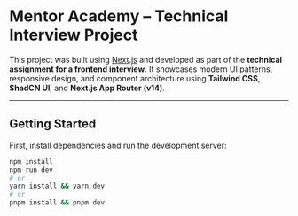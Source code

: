 # Mentor Academy – Technical Interview Project

This project was built using [Next.js](https://nextjs.org) and developed as part of the **technical assignment for a frontend interview**. It showcases modern UI patterns, responsive design, and component architecture using **Tailwind CSS**, **ShadCN UI**, and **Next.js App Router (v14)**.

---

## Getting Started

First, install dependencies and run the development server:

```bash
npm install
npm run dev
# or
yarn install && yarn dev
# or
pnpm install && pnpm dev
